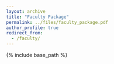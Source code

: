 ```yaml
---
layout: archive
title: "Faculty Package"
permalink: ../files/faculty_package.pdf
author_profile: true
redirect_from:
  - /faculty/
---
```


{% include base_path %}

